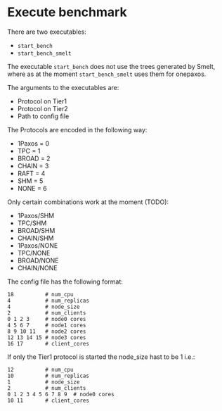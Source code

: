 # Execute benchmark

There are two executables:
- `start_bench`
- `start_bench_smelt`

The executable `start_bench` does not use the trees generated by Smelt,
where as at the moment `start_bench_smelt` uses them for onepaxos.

The arguments to the executables are:

- Protocol on Tier1
- Protocol on Tier2
- Path to config file

The Protocols are encoded in the following way:

- 1Paxos = 0
- TPC = 1
- BROAD = 2
- CHAIN = 3
- RAFT = 4
- SHM = 5
- NONE = 6

Only certain combinations work at the moment (TODO):

- 1Paxos/SHM
- TPC/SHM
- BROAD/SHM
- CHAIN/SHM
- 1Paxos/NONE
- TPC/NONE
- BROAD/NONE
- CHAIN/NONE

The config file has the following format:

	18          # num_cpu
	4           # num_replicas
	4           # node_size
	2           # num_clients
	0 1 2 3     # node0 cores
	4 5 6 7     # node1 cores
	8 9 10 11   # node2 cores
	12 13 14 15 # node3 cores
	16 17       # client_cores

If only the Tier1 protocol is started the node_size hast to be 1 i.e.:

	12          # num_cpu
	10          # num_replicas
	1           # node_size
	2           # num_clients
	0 1 2 3 4 5 6 7 8 9  # node0 cores
	10 11       # client_cores
